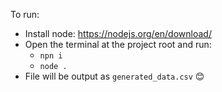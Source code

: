 To run:
- Install node: https://nodejs.org/en/download/
- Open the terminal at the project root and run:
    - `npn i`
    - `node .`
- File will be output as `generated_data.csv` 😊
